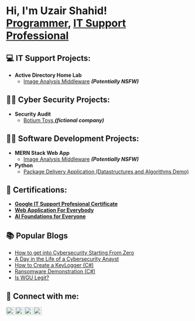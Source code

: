 <h1>Hi, I'm Uzair Shahid! <br/><a href="https://github.com/uzair1111">Programmer</a>, <a href="https://www.linkedin.com/in/uzair-shahid-307072186/">IT Support Professional</a></h1>

<h2>💻 IT Support Projects:</h2>

- <b>Active Directory Home Lab</b>
  - [Image Analysis Middleware](https://github.com/joshmadakor1/4chan-Image-Analysis-Middleware-C964) <b><i>(Potentially NSFW)</b></i>


<h2>🕵️‍♂️ Cyber Security Projects:</h2>

- <b>Security Audit</b>
  - [Botium Toys ](https://github.com/uzair1111/Botium-Toys-Security-audit.git) <b><i>(fictional company)</b></i>


<h2>👨‍💻 Software Development Projects:</h2>

- <b>MERN Stack Web App </b>
  - [Image Analysis Middleware](https://github.com/joshmadakor1/4chan-Image-Analysis-Middleware-C964) <b><i>(Potentially NSFW)</b></i>
- <b>Python</b>
  - [Package Delivery Application (Datastructures and Algorithms Demo)](https://github.com/joshmadakor1/Package-Delivery-Pathfinding-Algorithm)


<h2>📜 Certifications:</h2>

- <b>[Google IT Support Profesional Certificate](https://www.coursera.org/account/accomplishments/specialization/certificate/45FE7RLG7N8Q)</b>
- <b>[Web Application For Everybody](https://www.coursera.org/account/accomplishments/specialization/certificate/RZX9DZPACLJR)</b>
- <b>[AI Foundations for Everyone](https://www.coursera.org/account/accomplishments/specialization/certificate/XL6FJ9PMG2ZS)</b>

  


<h2>📚 Popular Blogs</h2>

- [How to get into Cybersecurity Starting From Zero](https://www.youtube.com/watch?v=a83ASGn_V_s)
- [A Day in the Life of a Cybersecurity Anayst](https://www.youtube.com/watch?v=uHy3oM7NnoU)
- [How to Create a KeyLogger (C#)](https://www.youtube.com/watch?v=N-L9hklSlNk)
- [Ransomware Demonstration (C#)](https://www.youtube.com/watch?v=OfvdQeh79s0)
- [Is WGU Legit?](https://www.youtube.com/watch?v=E2MwRWxDBkA)

<h2> 🤳 Connect with me:</h2>

[<img align="left" alt="UzairShahid | Medium" width="22px" src="https://cdn.jsdelivr.net/npm/simple-icons@v3/icons/medium.svg" />][medium]
[<img align="left" alt="UzairShahid | Twitter" width="22px" src="https://cdn.jsdelivr.net/npm/simple-icons@v3/icons/twitter.svg" />][twitter]
[<img align="left" alt="UzairShahid | LinkedIn" width="22px" src="https://cdn.jsdelivr.net/npm/simple-icons@v3/icons/linkedin.svg" />][linkedin]
[<img align="left" alt="UzairShahid | Facebook" width="22px" src="https://cdn.jsdelivr.net/npm/simple-icons@v3/icons/facebook.svg" />][facebook]

[twitter]: https://twitter.com/Uzair78523037
[medium]: https://medium.com/@auzair.shahid
[facebook]: [https://www.instagram.com/joshmadakor/](https://www.facebook.com/uzair.shahid.3154284)
[linkedin]: https://www.linkedin.com/in/uzair-shahid-307072186/

